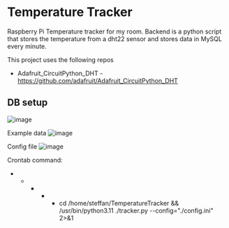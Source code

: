 # Temperature Tracker
Raspberry Pi Temperature tracker for my room. Backend is a python script that stores the temperature from a dht22 sensor and stores data in MySQL every minute.

This project uses the following repos
 - Adafruit_CircuitPython_DHT - https://github.com/adafruit/Adafruit_CircuitPython_DHT

## DB setup<br>
![image](https://github.com/steffandrosinos/TemperatureTracker/assets/39098140/a449abf9-e1b4-453c-8a8b-e95450d17560)

Example data
![image](https://github.com/steffandrosinos/TemperatureTracker/assets/39098140/a45c617f-b030-4162-a505-4f915ee8927b)

Config file
![image](https://github.com/steffandrosinos/TemperatureTracker/assets/39098140/80e38d37-328e-4edc-b44e-156aa74d7084)


Crontab command:
* * * * * cd /home/steffan/TemperatureTracker && /usr/bin/python3.11 ./tracker.py --config="./config.ini" 2>&1

